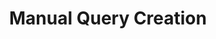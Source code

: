---
sidebar_position: 3
title: Manual Query Creation
slug: /smart-queries-and-shelves/smart-queries/manual-query-creation
---